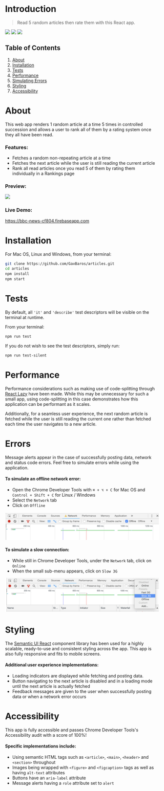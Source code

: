 # Introduction

> Read 5 random articles then rate them with this React app.

![](https://img.shields.io/github/last-commit/GavBaros/articles.svg?style=flat)
![](https://img.shields.io/github/repo-size/GavBaros/articles.svg?style=flat)
![](https://img.shields.io/david/GavBaros/articles.svg?style=flat)

## Table of Contents

1. [About](#about)
1. [Installation](#installation)
1. [Tests](#tests)
1. [Performance](#performance)
1. [Simulating Errors](#errors)
1. [Styling](#styling)
1. [Accessibility](#accessibility)

# About

This web app renders 1 random article at a time 5 times in controlled succession and allows a user to rank all of them by a rating system once they all have been read.

### Features:

- Fetches a random non-repeating article at a time
- Fetches the next article while the user is still reading the current article
- Rank all read articles once you read 5 of them by rating them individually in a Rankings page

### Preview:

![](demo.gif)


### Live Demo: 

https://bbc-news-cf804.firebaseapp.com

# Installation

For Mac OS, Linux and Windows, from your terminal:

```sh
git clone https://github.com/GavBaros/articles.git
cd articles
npm install
npm start
```

# Tests

By default, all `'it'` and `'describe'` test descriptors will be visible on the terminal at runtime.

From your terminal:

```sh
npm run test
```

If you do not wish to see the test descriptors, simply run:

```sh
npm run test-silent
```

# Performance

[1]: https://reactjs.org/docs/code-splitting.html#reactlazy

Performance considerations such as making use of code-splitting through [React Lazy][1] have been made. While this may be unnecessary for such a small app, using code-splitting in this case demonstrates how this application can be performant as it scales.

Additionally, for a seamless user experience, the next random article is fetched while the user is still reading the current one rather than fetched each time the user navigates to a new article.

# Errors

Message alerts appear in the case of successfully posting data, network and status code errors.
Feel free to simulate errors while using the application.

#### To simulate an offline network error:

- Open the Chrome Developer Tools with `⌘ + ⌥ + C` for Mac OS and `Control + Shift + C` for Linux / Windows
- Select the `Network` tab
- Click on `Offline`

![](offline.png)

#### To simulate a slow connection:

- While still in Chrome Developer Tools, under the `Network` tab, click on `Online`
- When the small sub-menu appears, click on `Slow 3G`

![](slow3g.png)

# Styling

[2]: https://github.com/Semantic-Org/Semantic-UI-React

The [Semantic UI React][2] component library has been used for a highly scalable, ready-to-use and consistent styling across the app. This app is also fully responsive and fits to mobile screens.

#### Additional user experience implementations:

- Loading indicators are displayed while fetching and posting data.
- Button navigating to the next article is disabled and in a loading mode until the next article is actually fetched
- Feedback messages are given to the user when successfully posting data or when a network error occurs

# Accessibility

This app is fully accessible and passes Chrome Developer Tools's Accessibility audit with a score of 100%!

#### Specific implementations include:

- Using semantic HTML tags such as `<article>`, `<main>`, `<header>` and `<section>` throughout
- Images being wrapped with `<figure>` and `<figcaption>` tags as well as having `alt-text` attributes
- Buttons have an `aria-label` attribute
- Message alerts having a `role` attribute set to `alert`
